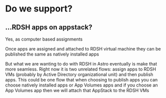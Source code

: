 # Do we support?



## ...RDSH apps on appstack?

Yes, as computer based assignments
 
Once apps are assigned and attached to RDSH virtual machine they can be published the same as natively installed apps
 
But what we are wanting to do with RDSH in Astro eventually is make that more seamless. Right now it is two unrelated flows: assign apps to RDSH VMs (probably by Active Directory organizational unit) and then publish apps. This could be one flow that when choosing to publish apps you can choose natively installed apps or App Volumes apps and if you choose an App Volumes app then we will attach that AppStack to the RDSH VMs